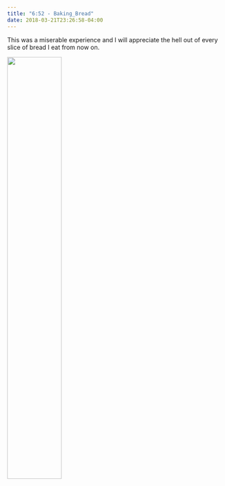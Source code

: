 ```yaml
---
title: "6:52 - Baking_Bread"
date: 2018-03-21T23:26:58-04:00
---
```


This was a miserable experience and I will appreciate the hell out of every slice of bread I eat from now on.

<img src="/images/6_52.JPG" width="50%">


